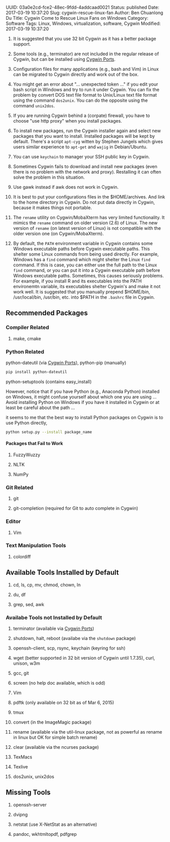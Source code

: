 UUID: 03a0e2cd-fce2-48ec-9fdd-4addcaad0021
Status: published
Date: 2017-03-19 10:37:20
Slug: cygwin-rescue-linux-fan
Author: Ben Chuanlong Du
Title: Cygwin Come to Rescue Linux Fans on Windows
Category: Software
Tags: Linux, Windows, virtualization, software, Cygwin 
Modified: 2017-03-19 10:37:20

1. It is suggested that you use 32 bit Cygwin as it has a better package support.

2. Some tools (e.g., terminator) are not included in the regular release of Cygwin, 
    but can be installed using 
    [Cygwin Ports](http://www.legendu.net/en/blog/cygwin-ports/).

3. Configuration files for many applications (e.g., bash and Vim)
    in Linux can be migrated to Cygwin directly 
    and work out of the box. 

2. You might get an error about "... unexpected token ..." 
    if you edit your bash script in Windows and try to run it under Cygwin. 
    You can fix the problem by convert DOS text file format to Unix/Linux text file format 
    using the command `dos2unix`. 
    You can do the opposite using the command `unix2dos`.

3. If you are running Cygwin behind a (corpate) firewall,
    you have to choose "use http proxy" when you install packages.

4. To install new packages,
    run the Cygwin installer again and select new packages that you want to install.
    Installed packages will be kept by default.
    There's a script `apt-cyg` witten by Stephen Jungels 
    which gives users similar experience to `apt-get` and `wajig` in Debian/Ubuntu.

5. You can use `keychain` to manager your SSH public key in Cygwin.

6. Sometimes Cygwin fails to download and install new packages
    (even there is no problem with the network and proxy). 
    Restalling it can often solve the problem in this situation.


2. Use gawk instead if awk does not work in Cygwin.

2. It is best to put your configurations files in the $HOME/archives.
    And link to the home directory in Cygwin.
    Do not put data directly in Cygwin, 
    because it makes things not portable.

4. The `rename` utility on Cygwin/MobaXterm has very limited functionality. 
    It mimics the `rename` command on older version (2.6) of Linux.
    The new version of `rename` (on latest version of Linux) 
    is not compatible with the older version one (on Cygwin/MobaXterm).

7. By default, 
    the `PATH` environment variable in Cygwin contains some Windows executable paths 
    before Cygwin executable paths.
    This shelter some Linux commands from being used directly.
    For example, Windows has a `find` command which might shelter the Linux `find` command.
    If this is case, you can either use the full path to the Linux `find` command,
    or you can put it into a Cygwin executable path before Windows executable paths. 
    Sometimes, this causes seriously problems. 
    For example, if you install R and its executables into the PATH environemtn variable,
    its executables shelter Cygwin's and make it not work well.
    It is suggested that you manually prepend $HOME/bin, /usr/local/bin, /usr/bin, etc. 
    into $PATH in the `.bashrc` file in Cygwin.

## Recommended Packages

### Compiler Related

1. make, cmake

### Python Related

python-dateutil (via [Cygwin Ports](http://www.legendu.net/en/blog/cygwin-ports/)), python-pip (manually)
```bash
pip install python-dateutil
```
python-setuptools (contains easy_install)

However, notice that if you have Python (e.g., Anaconda Python) installed on Windows, 
it might confuse yourself about which one you are using ...
Avoid installing Python on Windows if you have it installed in Cygwin
or at least be careful about the path ...

it seems to me that the best way to install Python packages on Cygwin is to use Python directly, 
```bash
python setup.py --install package_name
```

#### Packages that Fail to Work

1. FuzzyWuzzy

2. NLTK

3. NumPy

### Git Related

1. git

2. git-completion (required for Git to auto complete in Cygwin)

### Editor

1. Vim

### Text Manipulation Tools

1. colordiff

## Available Tools Installed by Default

1. cd, ls, cp, mv, chmod, chown, ln 

2. du, df

3. grep, sed, awk 

### Availabe Tools not Installed by Default

1. terminator (available via [Cygwin Ports](http://www.legendu.net/en/blog/cygwin-ports/))

1. shutdown, halt, reboot (availabe via the `shutdown` package)

2. openssh-client, scp, rsync, keychain (keyring for ssh)  

3. wget (better supported in 32 bit version of Cygwin until 1.7.35), curl, unison, w3m

4. gcc, git

5. screen (no help doc available, which is odd)

6. Vim 

7. pdftk (only available on 32 bit as of Mar 6, 2015)

8. tmux

9. convert (in the ImageMagic package)

10. rename (available via the util-linux package, 
    not as powerful as rename in linux but OK for simple batch rename)

5. clear (available via the ncurses package)

6. TexMacs

7. Texlive

8. dos2unix, unix2dos
 
## Missing Tools

1. openssh-server

3. dvipng

4. netstat (use X-NetStat as an alternative)

5. pandoc, wkhtmltopdf, pdfgrep
